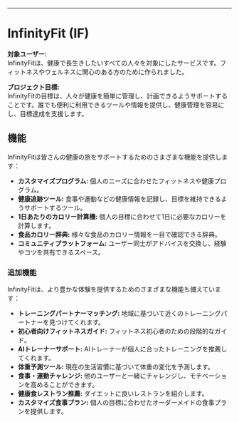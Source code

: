 --------------------------------------------------------------------------------------

# InfinityFit (IF)

**対象ユーザー:**  
InfinityFitは、健康で長生きしたいすべての人々を対象にしたサービスです。フィットネスやウェルネスに関心のある方のために作られました。

**プロジェクト目標:**  
InfinityFitの目標は、人々が健康を簡単に管理し、計画できるようサポートすることです。誰でも便利に利用できるツールや情報を提供し、健康管理を容易にし、目標達成を支援します。

## 機能
InfinityFitは皆さんの健康の旅をサポートするためのさまざまな機能を提供します：

- **カスタマイズプログラム:** 個人のニーズに合わせたフィットネスや健康プログラム。
- **健康追跡ツール:** 食事や運動などの健康情報を記録し、目標を維持できるようサポートするツール。
- **1日あたりのカロリー計算機:** 個人の目標に合わせて1日に必要なカロリーを計算します。
- **食品カロリー辞典:** 様々な食品のカロリー情報を一目で確認できる辞典。
- **コミュニティプラットフォーム:** ユーザー同士がアドバイスを交換し、経験やコツを共有できるスペース。

### 追加機能
InfinityFitは、より豊かな体験を提供するためのさまざまな機能も備えています：

- **トレーニングパートナーマッチング:** 地域に基づいて近くのトレーニングパートナーを見つけてくれます。
- **初心者向けフィットネスガイド:** フィットネス初心者のための段階的なガイド。
- **AIトレーナーサポート:** AIトレーナーが個人に合ったトレーニングを推薦してくれます。
- **体重予測ツール:** 現在の生活習慣に基づいて体重の変化を予測します。
- **食事・運動チャレンジ:** 他のユーザーと一緒にチャレンジし、モチベーションを高めることができます。
- **健康食レストラン推薦:** ダイエットに良いレストランを紹介します。
- **カスタマイズ食事プラン:** 個人の目標に合わせたオーダーメイドの食事プランを提供します。
